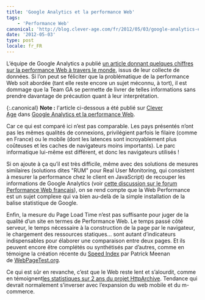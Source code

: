 ```yaml
---
title: 'Google Analytics et la performance Web'
tags:
    - 'Performance Web'
canonical: 'http://blog.clever-age.com/fr/2012/05/03/google-analytics-et-la-performance-web/'
date: '2012-05-03'
type: post
locale: fr_FR
---
```


L’équipe de Google Analytics a publié [un article donnant quelques chiffres sur la performance Web à travers le monde](http://analytics.blogspot.fr/2012/04/global-site-speed-overview-how-fast-are.html), issus de leur collecte de données. Si l’on peut se féliciter que la problématique de la performance Web soit abordée (tant elle reste encore un sujet méconnu, à tort), il est dommage que la Team GA se permette de livrer de telles informations sans prendre davantage de précaution quant à leur interprétation.

<!-- more -->

{:.canonical}
**Note&nbsp;:** l'article ci-dessous a été publié sur [Clever Age](http://www.clever-age.com/fr/) dans [Google Analytics et la performance Web](http://blog.clever-age.com/fr/2012/05/03/google-analytics-et-la-performance-web/).

Car ce qui est comparé ici n’est pas comparable. Les pays présentés n’ont pas les mêmes qualités de connexions, privilégient parfois le filaire (comme en France) ou le mobile (dont les latences sont incroyablement plus coûteuses et les caches de navigateurs moins importants). Le parc informatique lui-même est différent, et donc les navigateurs utilisés !

Si on ajoute à ça qu’il est très difficile, même avec des solutions de mesures similaires (solutions dites "RUM" pour Real User Monitoring, qui consistent à mesurer la performance chez le client en JavaScript) de recouper les informations de Google Analytics (voir [cette discussion sur le forum Performance Web français](https://groups.google.com/forum/#!topic/performance-web/c19aSy0SFHI)), on se rend compte que la Web Performance est un sujet complexe qui va bien au-delà de la simple installation de la balise statistique de Google.

Enfin, la mesure du Page Load Time n’est pas suffisante pour juger de la qualité d’un site en termes de Performance Web. Le temps passé côté serveur, le temps nécessaire à la construction de la page par le navigateur, le chargement des ressources statiques… sont autant d’indicateurs indispensables pour élaborer une comparaison entre deux pages. Et ils peuvent encore être complétés ou synthétisés par d’autres, comme en témoigne la création récente du [Speed Index](https://sites.google.com/a/webpagetest.org/docs/using-webpagetest/metrics/speed-index) par Patrick Meenan de [WebPageTest.org](http://www.webpagetest.org/).

Ce qui est sûr en revanche, c’est que le Web reste lent et s’alourdit, comme en témoignent[les statistiques sur 2 ans du projet HttpArchive](http://httparchive.org/trends.php?s=Top1000&amp;minlabel=Nov+15+2010&amp;maxlabel=Nov+15+2011). Tendance qui devrait normalement s’inverser avec l’expansion du web mobile et du m-commerce.
